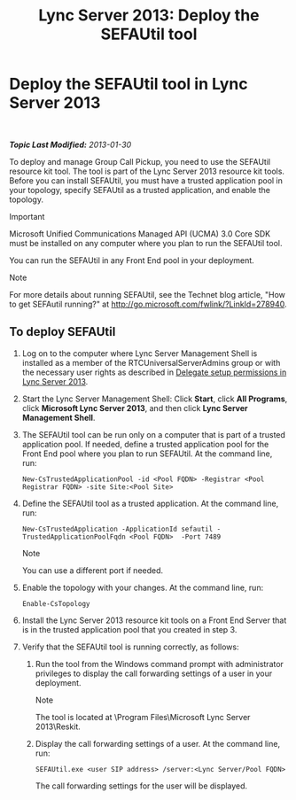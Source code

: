 ﻿---
title: 'Lync Server 2013: Deploy the SEFAUtil tool'
TOCTitle: Deploy the SEFAUtil tool
ms:assetid: fb556e50-88dd-4404-a3d5-be36f5ba41e6
ms:mtpsurl: https://technet.microsoft.com/en-us/library/JJ945659(v=OCS.15)
ms:contentKeyID: 51541534
ms.date: 07/23/2014
mtps_version: v=OCS.15
---

<div data-xmlns="http://www.w3.org/1999/xhtml">

<div class="topic" data-xmlns="http://www.w3.org/1999/xhtml" data-msxsl="urn:schemas-microsoft-com:xslt" data-cs="http://msdn.microsoft.com/en-us/">

<div data-asp="http://msdn2.microsoft.com/asp">

# Deploy the SEFAUtil tool in Lync Server 2013

</div>

<div id="mainSection">

<div id="mainBody">

<span> </span>

_**Topic Last Modified:** 2013-01-30_

To deploy and manage Group Call Pickup, you need to use the SEFAUtil resource kit tool. The tool is part of the Lync Server 2013 resource kit tools. Before you can install SEFAUtil, you must have a trusted application pool in your topology, specify SEFAUtil as a trusted application, and enable the topology.

<div>


> [!IMPORTANT]  
> Microsoft Unified Communications Managed API (UCMA) 3.0 Core SDK must be installed on any computer where you plan to run the SEFAUtil tool.



</div>

You can run the SEFAUtil in any Front End pool in your deployment.

<div>


> [!NOTE]  
> For more details about running SEFAUtil, see the Technet blog article, "How to get SEFAutil running?" at <A href="http://go.microsoft.com/fwlink/?linkid=278940">http://go.microsoft.com/fwlink/?LinkId=278940</A>.



</div>

<div>

## To deploy SEFAUtil

1.  Log on to the computer where Lync Server Management Shell is installed as a member of the RTCUniversalServerAdmins group or with the necessary user rights as described in [Delegate setup permissions in Lync Server 2013](lync-server-2013-delegate-setup-permissions.md).

2.  Start the Lync Server Management Shell: Click **Start**, click **All Programs**, click **Microsoft Lync Server 2013**, and then click **Lync Server Management Shell**.

3.  The SEFAUtil tool can be run only on a computer that is part of a trusted application pool. If needed, define a trusted application pool for the Front End pool where you plan to run SEFAUtil. At the command line, run:
    
        New-CsTrustedApplicationPool -id <Pool FQDN> -Registrar <Pool Registrar FQDN> -site Site:<Pool Site>

4.  Define the SEFAUtil tool as a trusted application. At the command line, run:
    
        New-CsTrustedApplication -ApplicationId sefautil -TrustedApplicationPoolFqdn <Pool FQDN>  -Port 7489
    
    <div>
    

    > [!NOTE]  
    > You can use a different port if needed.

    
    </div>

5.  Enable the topology with your changes. At the command line, run:
    
        Enable-CsTopology

6.  Install the Lync Server 2013 resource kit tools on a Front End Server that is in the trusted application pool that you created in step 3.

7.  Verify that the SEFAUtil tool is running correctly, as follows:
    
    1.  Run the tool from the Windows command prompt with administrator privileges to display the call forwarding settings of a user in your deployment.
        
        <div>
        

        > [!NOTE]  
        > The tool is located at \Program Files\Microsoft Lync Server 2013\Reskit.

        
        </div>
    
    2.  Display the call forwarding settings of a user. At the command line, run:
        
            SEFAUtil.exe <user SIP address> /server:<Lync Server/Pool FQDN>
        
        The call forwarding settings for the user will be displayed.

</div>

</div>

<span> </span>

</div>

</div>

</div>

